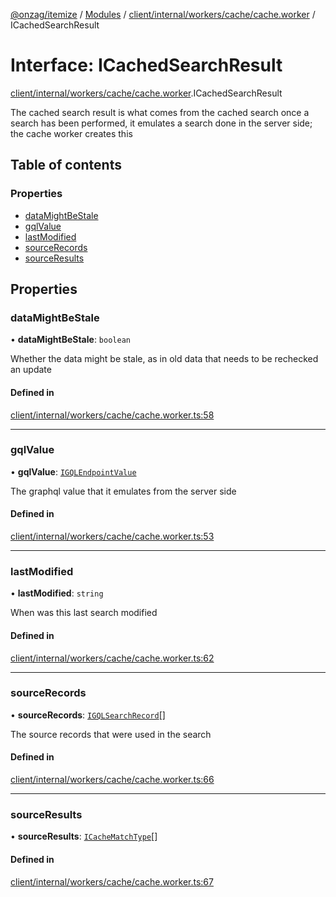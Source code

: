 [@onzag/itemize](../README.md) / [Modules](../modules.md) / [client/internal/workers/cache/cache.worker](../modules/client_internal_workers_cache_cache_worker.md) / ICachedSearchResult

# Interface: ICachedSearchResult

[client/internal/workers/cache/cache.worker](../modules/client_internal_workers_cache_cache_worker.md).ICachedSearchResult

The cached search result is what comes from the cached search
once a search has been performed, it emulates a search done
in the server side; the cache worker creates this

## Table of contents

### Properties

- [dataMightBeStale](client_internal_workers_cache_cache_worker.ICachedSearchResult.md#datamightbestale)
- [gqlValue](client_internal_workers_cache_cache_worker.ICachedSearchResult.md#gqlvalue)
- [lastModified](client_internal_workers_cache_cache_worker.ICachedSearchResult.md#lastmodified)
- [sourceRecords](client_internal_workers_cache_cache_worker.ICachedSearchResult.md#sourcerecords)
- [sourceResults](client_internal_workers_cache_cache_worker.ICachedSearchResult.md#sourceresults)

## Properties

### dataMightBeStale

• **dataMightBeStale**: `boolean`

Whether the data might be stale, as in old data that needs
to be rechecked an update

#### Defined in

[client/internal/workers/cache/cache.worker.ts:58](https://github.com/onzag/itemize/blob/5c2808d3/client/internal/workers/cache/cache.worker.ts#L58)

___

### gqlValue

• **gqlValue**: [`IGQLEndpointValue`](gql_querier.IGQLEndpointValue.md)

The graphql value that it emulates from the server side

#### Defined in

[client/internal/workers/cache/cache.worker.ts:53](https://github.com/onzag/itemize/blob/5c2808d3/client/internal/workers/cache/cache.worker.ts#L53)

___

### lastModified

• **lastModified**: `string`

When was this last search modified

#### Defined in

[client/internal/workers/cache/cache.worker.ts:62](https://github.com/onzag/itemize/blob/5c2808d3/client/internal/workers/cache/cache.worker.ts#L62)

___

### sourceRecords

• **sourceRecords**: [`IGQLSearchRecord`](gql_querier.IGQLSearchRecord.md)[]

The source records that were used in the search

#### Defined in

[client/internal/workers/cache/cache.worker.ts:66](https://github.com/onzag/itemize/blob/5c2808d3/client/internal/workers/cache/cache.worker.ts#L66)

___

### sourceResults

• **sourceResults**: [`ICacheMatchType`](client_internal_workers_cache_cache_worker.ICacheMatchType.md)[]

#### Defined in

[client/internal/workers/cache/cache.worker.ts:67](https://github.com/onzag/itemize/blob/5c2808d3/client/internal/workers/cache/cache.worker.ts#L67)
